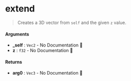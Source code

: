 # extend

>  Creates a 3D vector from `self` and the given `z` value.

#### Arguments

- **\_self** : `Vec2` \- No Documentation 🚧
- **z** : `f32` \- No Documentation 🚧

#### Returns

- **arg0** : `Vec3` \- No Documentation 🚧